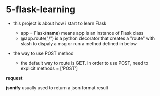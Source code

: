 # 5-flask-learning
* this project is about how i start to learn Flask
  * app = Flask(__name__) means app is an instance of Flask class
  * @app.route("/") is a python decorator that creates a "route" with slash to dispaly a msg or run a method defined in below



* the way to use POST method
  * the default way to route is GET. In order to use POST, need to explicit methods = ['POST']

**request**

**jsonify** usually used to return a json format result